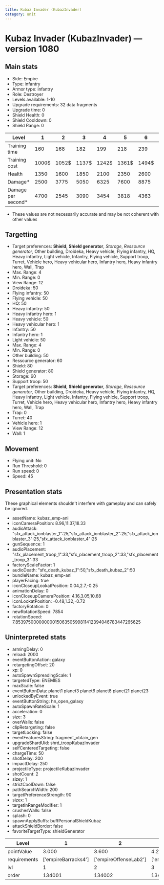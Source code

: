 ```yaml
---
title: Kubaz Invader (KubazInvader)
category: unit
---
```


# Kubaz Invader (KubazInvader) — version 1080

## Main stats

  * Side: Empire
  * Type: infantry
  * Armor type: infantry
  * Role: Destroyer
  * Levels available: 1-10
  * Upgrade requirements: 32 data fragments
  * Upgrade time: 0
  * Shield Health: 0
  * Shield Cooldown: 0
  * Shield Range: 0

|Level             |1    |2    |3    |4    |5    |6    |7    |8    |9    |10   |
|------------------|-----|-----|-----|-----|-----|-----|-----|-----|-----|-----|
|Training time     |160  |168  |182  |199  |218  |239  |262  |287  |313  |340  |
|Training cost     |1000$|1052$|1137$|1242$|1361$|1494$|1638$|1791$|1954$|2125$|
|Health            |1350 |1600 |1850 |2100 |2350 |2600 |2850 |3100 |3350 |3600 |
|Damage*           |2500 |3775 |5050 |6325 |7600 |8875 |10150|11425|12700|13975|
|Damage per second*|4700 |2545 |3090 |3454 |3818 |4363 |4909 |5272 |5636 |6545 |

* These values are not necessarily accurate and may be not coherent with other values

## Targetting

  * Target preferences: **Shield**, **Shield generator**, _Storage_, _Ressource generator_, Other building, Droideka, Heavy vehicle, Flying infantry, HQ, Heavy infantry, Light vehicle, Infantry, Flying vehicle, Support troop, Turret, Vehicle hero, Heavy vehicular hero, Infantry hero, Heavy infantry hero, Wall, Trap
  * Max. Range: 4
  * Min. Range: 0
  * View Range: 12
  * Droideka: 50
  * Flying infantry: 50
  * Flying vehicle: 50
  * HQ: 50
  * Heavy infantry: 50
  * Heavy infantry hero: 1
  * Heavy vehicle: 50
  * Heavy vehicular hero: 1
  * Infantry: 50
  * Infantry hero: 1
  * Light vehicle: 50
  * Max. Range: 4
  * Min. Range: 0
  * Other building: 50
  * Ressource generator: 60
  * Shield: 80
  * Shield generator: 80
  * Storage: 60
  * Support troop: 50
  * Target preferences: **Shield**, **Shield generator**, _Storage_, _Ressource generator_, Other building, Droideka, Heavy vehicle, Flying infantry, HQ, Heavy infantry, Light vehicle, Infantry, Flying vehicle, Support troop, Turret, Vehicle hero, Heavy vehicular hero, Infantry hero, Heavy infantry hero, Wall, Trap
  * Trap: 0
  * Turret: 40
  * Vehicle hero: 1
  * View Range: 12
  * Wall: 1

## Movement

  * Flying unit: No
  * Run Threshold: 0
  * Run speed: 0
  * Speed: 45

## Presentation stats

These graphical elements shouldn't interfere with gameplay and can safely be ignored.

  * assetName: kubaz_emp-ani
  * iconCameraPosition: 8.96,11.37,18.33
  * audioAttack: "sfx_attack_ionblaster_1":25,"sfx_attack_ionblaster_2":25,"sfx_attack_ionblaster_3":25,"sfx_attack_ionblaster_4":25
  * gunSequence: 1
  * audioPlacement: "sfx_placement_troop_1":33,"sfx_placement_troop_2":33,"sfx_placement_troop_3":33
  * factoryScaleFactor: 1
  * audioDeath: "sfx_death_kubaz_1":50,"sfx_death_kubaz_2":50
  * bundleName: kubaz_emp-ani
  * playerFacing: true
  * iconCloseupLookatPosition: 0.04,2.7,-0.25
  * animationDelay: 0
  * iconCloseupCameraPosition: 4.16,3.05,10.68
  * iconLookatPosition: -0.48,1.32,-0.72
  * factoryRotation: 0
  * newRotationSpeed: 7854
  * rotationSpeed: 7.8539750000000001506350599811412394046783447265625

## Uninterpreted stats

  * armingDelay: 0
  * reload: 2000
  * eventButtonAction: galaxy
  * retargetingOffset: 20
  * xp: 0
  * autoSpawnSpreadingScale: 1
  * targetedType: ENEMIES
  * maxScale: false
  * eventButtonData: planet1 planet3 planet6 planet8 planet21 planet23
  * unlockedByEvent: true
  * eventButtonString: hn_open_galaxy
  * autoSpawnRateScale: 1
  * acceleration: 0
  * size: 3
  * overWalls: false
  * clipRetargeting: false
  * targetLocking: false
  * eventFeaturesString: fragment_obtain_gen
  * upgradeShardUid: shrd_troopKubazInvader
  * selfCenteredTargeting: false
  * chargeTime: 50
  * shotDelay: 200
  * impactDelay: 250
  * projectileType: projectileKubazInvader
  * shotCount: 2
  * sizey: 1
  * strictCoolDown: false
  * pathSearchWidth: 200
  * targetPreferenceStrength: 90
  * sizex: 1
  * targetInRangeModifier: 1
  * crushesWalls: false
  * splash: 0
  * spawnApplyBuffs: buffPersonalShieldKubaz
  * attackShieldBorder: false
  * favoriteTargetType: shieldGenerator

|Level       |1                  |2                    |3                    |4                    |5                    |6                    |7                    |8                    |9                    |10                    |
|------------|-------------------|---------------------|---------------------|---------------------|---------------------|---------------------|---------------------|---------------------|---------------------|----------------------|
|pointValue  |3.000              |3.600                |4.200                |4.800                |5.400                |6.000                |6.600                |7.200                |7.800                |9.000                 |
|requirements|['empireBarracks4']|['empireOffenseLab2']|['empireOffenseLab3']|['empireOffenseLab4']|['empireOffenseLab5']|['empireOffenseLab6']|['empireOffenseLab7']|['empireOffenseLab8']|['empireOffenseLab9']|['empireOffenseLab10']|
|lvl         |1                  |2                    |3                    |4                    |5                    |6                    |7                    |8                    |9                    |10                    |
|order       |134001             |134002               |134003               |134004               |134005               |134006               |134007               |134008               |134009               |134010                |

